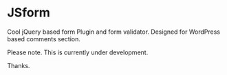 JSform
======

Cool jQuery based form Plugin and form validator. Designed for WordPress based comments section. 

Please note. This is currently under development. 

Thanks. 
